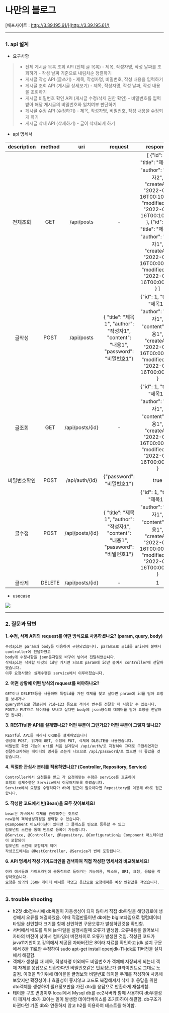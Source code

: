 # 나만의 블로그


[배포사이트 : http://3.39.195.61/](http://3.39.195.61/)

***

### 1. api 설계

* 요구사항 
> - 전체 게시글 목록 조회 API (전체 글 목록)
    - 제목, 작성자명, 작성 날짜를 조회하기
    - 작성 날짜 기준으로 내림차순 정렬하기    
>- 게시글 작성 API (글쓰기)
    - 제목, 작성자명, 비밀번호, 작성 내용을 입력하기    
>- 게시글 조회 API (게시글 상세보기)
    - 제목, 작성자명, 작성 날짜, 작성 내용을 조회하기     
>- 게시글 비밀번호 확인 API (게시글 수정/삭제 권한 확인)
    - 비밀번호를 입력 받아 해당 게시글의 비밀번호와 일치여부 판단하기    
>- 게시글 수정 API (수정하기)
    - 제목, 작성자명, 비밀번호, 작성 내용을 수정되게 하기   
>- 게시글 삭제 API (삭제하기)
    - 글이 삭제되게 하기

* api 명세서

|description|method|uri|request|response|
|:---:|:---:|:---:|:---:|:---:|
|전체조회|GET|/api/posts|-|[ {"id": 2, "title": "제목2", "author": "작성자2", "createAt": "2022-08-16T00:10:00", "modifiedAt": "2022-08-16T00:10:00" }, {"id": 1, "title": "제목1", "author": "작성자1", "createAt": "2022-08-16T00:00:00", "modifiedAt": "2022-08-16T00:00:00" } ]
|글작성|POST|/api/posts|{ "title": "제목1", "author": "작성자1", "content": "내용1", "password": "비밀번호1"}|{"id": 1, "title": "제목1", "author": "작성자1", "content": "내용1", "createAt": "2022-08-16T00:00:00", "modifiedAt": "2022-08-16T00:00:20" }|
|글조회|GET|/api/posts/{id}|-|{"id": 1, "title": "제목1", "author": "작성자1", "content": "내용1", "createAt": "2022-08-16T00:00:00", "modifiedAt": "2022-08-16T00:00:20" }|{"id": 1, "title": "제목1", "author": "작성자1", "content": "내용1", "createAt": "2022-08-16T00:00:00", "modifiedAt": "2022-08-16T00:00:20" }|
|비밀번호확인|POST|/api/auth/{id}|{"password": "비밀번호1"}|true|
|글수정|POST|/api/posts/{id}|{ "title": "제목1", "author": "작성자1", "content": "내용1", "password": "비밀번호1"}|{"id": 1, "title": "제목1", "author": "작성자1", "content": "내용1", "createAt": "2022-08-16T00:00:00", "modifiedAt": "2022-08-16T00:00:20" }|
|글삭제|DELETE|/api/posts/{id}|-|1|



* usecase

![](https://velog.velcdn.com/images/lries7897/post/b9e01b13-fdd8-4496-81b4-f989555b6c46/image.png)


***

### 2. 질문과 답변

**1. 수정, 삭제 API의 request를 어떤 방식으로 사용하셨나요? (param, query, body)**
	
    수정api는 param과 body를 이용하여 구현되었습니다. param으로 글id를 uri뒤에 붙여서 controller에 전달하였고
    body에 수정사항을 json문자열로 바꾸어 넣어서 전달하였습니다.
    삭제api는 삭제할 타깃의 id만 가지면 되므로 param에 id만 붙여서 controller에 전달하였습니다.
    이후 요청사항의 실제수행은 service에서 이루어졌습니다.
	
**2. 어떤 상황에 어떤 방식의 request를 써야하나요?**

	GET이나 DELETE등을 사용하며 특정id를 가진 객체를 찾고 싶다면 param에 id를 담아 요청을 보내거나 
    query방식으로 경로뒤에 ?id=123 등으로 적어서 변수를 전달할 때 사용할 수 있습니다. 
    POST나 PUT으로 데이터를 보내고 싶다면 body에 json형식의 데이터를 담아 요청을 전달하면 됩니다. 
    
**3. RESTful한 API를 설계했나요? 어떤 부분이 그런가요? 어떤 부분이 그렇지 않나요?**

	RESTful API를 따라서 CRUD를 설계하였습니다
    생성에 POST, 읽기에 GET, 수정에 PUT, 삭제에 DLELTE를 사용했습니다.
    비밀번호 확인 기능의 uri를 처음 설계당시 /api/auth/로 지정하여 그대로 구현하였지만
    전달하고자하는 데이터의 명사를 쓰는게 나으므로 /api/password/로 썼으면 더 좋았을 것 같습니다.      

**4. 적절한 관심사 분리를 적용하였나요? (Controller, Repository, Service)**

	Controller에서 요청들을 받고 각 요청에맞는 수행은 service를 호출하여
    요청의 실제수행은 Service에서 이루어지도록 하였습니다.
    Service에서 요청을 수행하다가 db에 접근이 필요하다면 Repository를 이용해 db로 접근합니다.
    
**5. 작성한 코드에서 빈(Bean)을 모두 찾아보세요!**

	bean은 자바에서 객체를 관리해주는 것으로 
    new등의 객체생성과정을 생략할 수 있습니다.
    @Component 어노테이션이 있다면 그 클래스를 빈으로 등록할 수 있고
    컴포넌트 스캔을 통해 빈으로 등록이 가능합니다.
    @Service, @Controller, @Repository, @Configuration는 Component 어노테이션이 포함되어
    컴포넌트 스캔에 포함되게 되며
	작성코드에서는 @RestController, @Service가 빈에 포함됩니다.
    
**6. API 명세서 작성 가이드라인을 검색하여 직접 작성한 명세서와 비교해보세요!**

	여러 예시들과 가이드라인에 공통적으로 들어가는 기능이름, 메소드, URI, 요청, 응답을 작성하였습니다.
    요청은 임의의 JSON 데이터 예시를 적었고 응답으로 요청에따른 예상 반환값을 적었습니다.
    
    
***    

### 3. trouble shooting

- h2첫 db접속시에 db파일이 자동생성이 되지 않아서 직접 db파일을 해당경로에 생성해서 오류를 해결하였음. 이때 직접만들어낸 db에는 bigInt타입으로 컬럼데이터타입을 선언할때 크기를 함께 선언하면 구문오류가 발생하던것을 확인함.
- 서버에서 배포를 위해 jar파일을 실행시킬때 오류가 발생함. 오류내용을 읽어보니 자바의 버전이 낮아서 컴파일러 버전차이로 오류가 발생한 것임. 작성된 코드가 java11기반이고 강의에서 제공된 자바버전은 8이라 자료를 확인하고 jdk 설치 구문에서 8을 11로만 수정하여 sudo apt-get install openjdk-11-jdk로 11버전을 설치해서 해결함.
- 객체가 생성될 때 제목, 작성자명 이외에도 비밀번호가 객체에 저장되게 되는데 객체 자체를 응답으로 반환한다면 비밀번호같은 민감정보가 클라이언트로 그대로 노출됨. 이것을 막기위해 테이블을 글정보와 비밀번호 테이블 두개를 작성하여 사용해보았지만 확장성이나 효율성이 좋지않고 코드도 복잡해져서 삭제 후 응답을 위한 dto객체를 생성하여 필요정보만을 가진 dto를 응답으로 반환하게 재설계함. 
- 테이블 구조 변경이후 local에서 Mysql db를 ec2서버와 함께 사용하여 db무결성이 깨져서 db가 꼬이는 일이 발생함
데이터베이스를 초기화하여 해결함. db구조가 바뀐다면 기존 db와 연동하지 않고 h2를 이용하여 테스트를 해야함.

